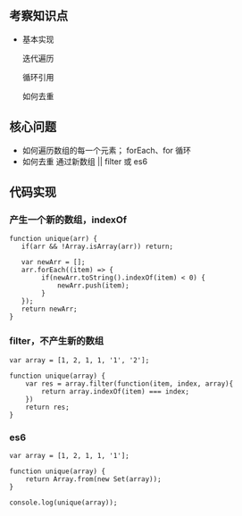 ## 考察知识点

-   基本实现

    迭代遍历

    循环引用

    如何去重

## 核心问题

-   如何遍历数组的每一个元素；
    forEach、for 循环
-   如何去重
    通过新数组 || filter 或 es6

## 代码实现

### 产生一个新的数组，indexOf

```
function unique(arr) {
   if(arr && !Array.isArray(arr)) return;

   var newArr = [];
   arr.forEach((item) => {
        if(newArr.toString().indexOf(item) < 0) {
            newArr.push(item);
        }
   });
   return newArr;
}
```

### filter，不产生新的数组

```
var array = [1, 2, 1, 1, '1', '2'];

function unique(array) {
    var res = array.filter(function(item, index, array){
        return array.indexOf(item) === index;
    })
    return res;
}
```

### es6

```
var array = [1, 2, 1, 1, '1'];

function unique(array) {
    return Array.from(new Set(array));
}

console.log(unique(array));
```
